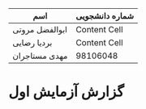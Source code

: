 
| اسم  | شماره دانشجویی |
| ------------- | ------------- |
| ابوالفضل مروتی  | Content Cell  |
| بردیا رضایی | Content Cell  |
| مهدی مستاجران  | 98106048  |


<div direction="rtl">
<h1>گزارش آزمایش اول</h1>

</div>